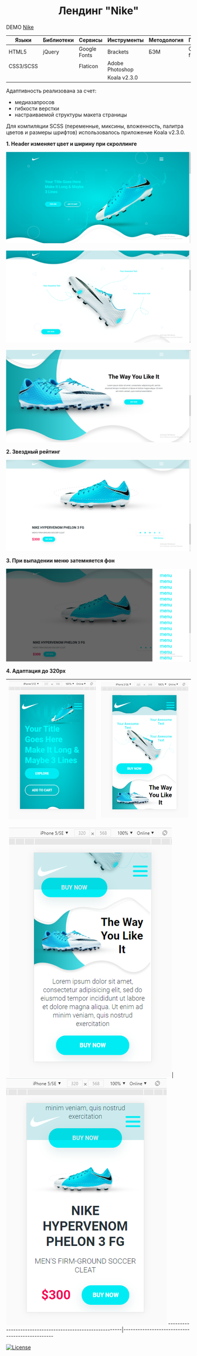 
<h1 align="center">Лендинг "Nike"</h1>

DEMO [Nike](https://zena86.github.io/nike/)

Языки    | Библиотеки | Сервисы    | Инструменты   |Методология |Прочие
---------|------------|------------|---------------|------------|-----------
HTML5    |jQuery      |Google Fonts|Brackets       |БЭМ         |CSS flexbox
CSS3/SCSS|            |Flaticon    |Adobe Photoshop|            |
&nbsp;   |            |            |Koala v2.3.0   |           


Адаптивность реализована за счет:
* медиазапросов
* гибкости верстки
* настраиваемой структуры макета страницы

Для компиляции SCSS (переменные, миксины, вложенность, палитра цветов и размеры шрифтов) использовалось приложение Koala v2.3.0.

**1. Header изменяет цвет и ширину при скроллинге**

![Screenshort 1](/images/imgreadme/screen-main.png)
&nbsp;
![Screenshort 1](/images/imgreadme/screen2.png)
&nbsp;
![Screenshort 1](/images/imgreadme/screen3.png)

**2. Звездный рейтинг**

![Screenshort 1](/images/imgreadme/screen4.png)


**3. При выпадении меню затемняется фон**

![Screenshort 1](/images/imgreadme/screen-dark.png)

**4. Адаптация до 320px**

![Screenshort 1](/images/imgreadme/screen-mobile1.png)|![Screenshort 1](/images/imgreadme/screen-mobile2.png)
----------------------------------------------------------|------------------------------------------------
&nbsp;
![Screenshort 1](/images/imgreadme/screen-mobile4.png)|![Screenshort 1](/images/imgreadme/screen-mobile3.png)
----------------------------------------------------------|------------------------------------------------

[![License](https://img.shields.io/badge/License-Apache%202.0-blue.svg)](https://opensource.org/licenses/Apache-2.0)


